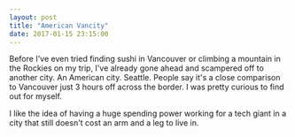 ```yaml
---
layout: post
title: "American Vancity"
date: 2017-01-15 23:15:00
---
```


Before I've even tried finding sushi in Vancouver or climbing a mountain in the Rockies on my trip, I've already gone ahead and scampered off to another city. An American city. Seattle. People say it's a close comparison to Vancouver just 3 hours off across the border. I was pretty curious to find out for myself.

I like the idea of having a huge spending power working for a tech giant in a city that still doesn't cost an arm and a leg to live in. 
